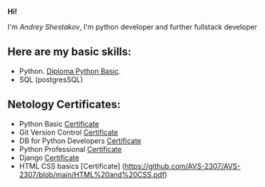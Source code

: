 **Hi!**


I'm *Andrey Shestakov*, I'm python developer and further fullstack developer
## Here are my basic skills:
- Python. [Diploma Python Basic](https://github.com/netology-code/py-diplom-basic.git).
- SQL (postgresSQL)

## Netology Certificates:
- Python Basic [Certificate](https://github.com/AVS-2307/AVS-2307/blob/main/Python%20Basic.pdf)
- Git Version Control [Certificate](https://github.com/AVS-2307/AVS-2307/blob/main/Git%20Version%20Control.pdf)
- DB for Python Developers [Certificate](https://github.com/AVS-2307/AVS-2307/blob/main/DB%20for%20Python%20Developers.pdf)
- Python Professional [Certificate](https://github.com/AVS-2307/AVS-2307/blob/main/Python%20Professional.pdf)
- Django [Certificate](https://github.com/AVS-2307/AVS-2307/blob/main/Django.pdf)
- HTML CSS basics [Certificate] (https://github.com/AVS-2307/AVS-2307/blob/main/HTML%20and%20CSS.pdf)
